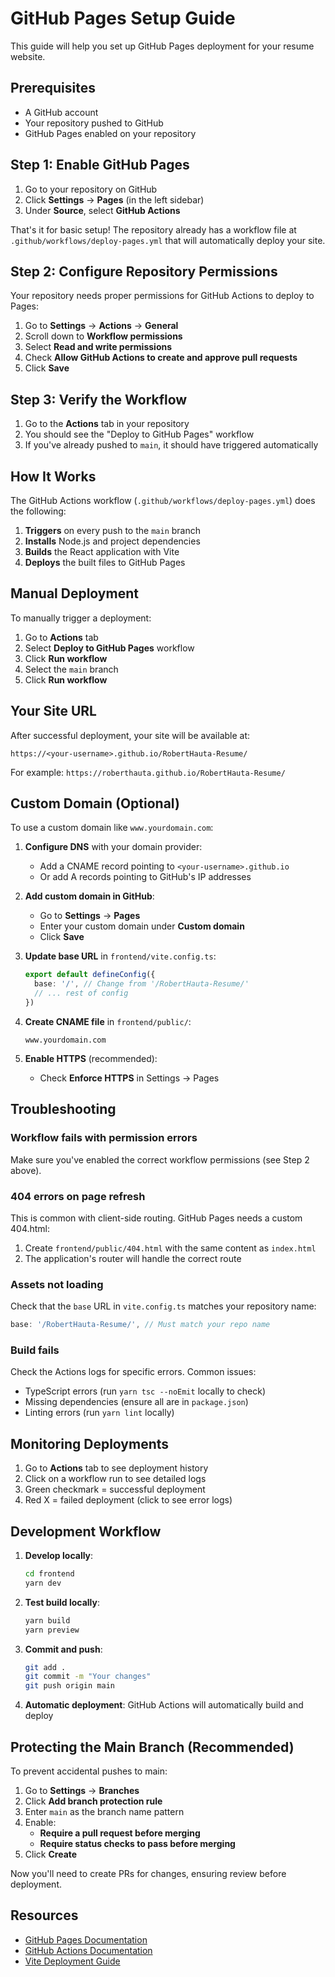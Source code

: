 # GitHub Pages Setup Guide

This guide will help you set up GitHub Pages deployment for your resume website.

## Prerequisites

- A GitHub account
- Your repository pushed to GitHub
- GitHub Pages enabled on your repository

## Step 1: Enable GitHub Pages

1. Go to your repository on GitHub
2. Click **Settings** → **Pages** (in the left sidebar)
3. Under **Source**, select **GitHub Actions**

That's it for basic setup! The repository already has a workflow file at `.github/workflows/deploy-pages.yml` that will automatically deploy your site.

## Step 2: Configure Repository Permissions

Your repository needs proper permissions for GitHub Actions to deploy to Pages:

1. Go to **Settings** → **Actions** → **General**
2. Scroll down to **Workflow permissions**
3. Select **Read and write permissions**
4. Check **Allow GitHub Actions to create and approve pull requests**
5. Click **Save**

## Step 3: Verify the Workflow

1. Go to the **Actions** tab in your repository
2. You should see the "Deploy to GitHub Pages" workflow
3. If you've already pushed to `main`, it should have triggered automatically

## How It Works

The GitHub Actions workflow (`.github/workflows/deploy-pages.yml`) does the following:

1. **Triggers** on every push to the `main` branch
2. **Installs** Node.js and project dependencies
3. **Builds** the React application with Vite
4. **Deploys** the built files to GitHub Pages

## Manual Deployment

To manually trigger a deployment:

1. Go to **Actions** tab
2. Select **Deploy to GitHub Pages** workflow
3. Click **Run workflow**
4. Select the `main` branch
5. Click **Run workflow**

## Your Site URL

After successful deployment, your site will be available at:

```
https://<your-username>.github.io/RobertHauta-Resume/
```

For example: `https://roberthauta.github.io/RobertHauta-Resume/`

## Custom Domain (Optional)

To use a custom domain like `www.yourdomain.com`:

1. **Configure DNS** with your domain provider:
   - Add a CNAME record pointing to `<your-username>.github.io`
   - Or add A records pointing to GitHub's IP addresses

2. **Add custom domain in GitHub**:
   - Go to **Settings** → **Pages**
   - Enter your custom domain under **Custom domain**
   - Click **Save**

3. **Update base URL** in `frontend/vite.config.ts`:
   ```typescript
   export default defineConfig({
     base: '/', // Change from '/RobertHauta-Resume/'
     // ... rest of config
   })
   ```

4. **Create CNAME file** in `frontend/public/`:
   ```
   www.yourdomain.com
   ```

5. **Enable HTTPS** (recommended):
   - Check **Enforce HTTPS** in Settings → Pages

## Troubleshooting

### Workflow fails with permission errors

Make sure you've enabled the correct workflow permissions (see Step 2 above).

### 404 errors on page refresh

This is common with client-side routing. GitHub Pages needs a custom 404.html:

1. Create `frontend/public/404.html` with the same content as `index.html`
2. The application's router will handle the correct route

### Assets not loading

Check that the `base` URL in `vite.config.ts` matches your repository name:
```typescript
base: '/RobertHauta-Resume/', // Must match your repo name
```

### Build fails

Check the Actions logs for specific errors. Common issues:
- TypeScript errors (run `yarn tsc --noEmit` locally to check)
- Missing dependencies (ensure all are in `package.json`)
- Linting errors (run `yarn lint` locally)

## Monitoring Deployments

1. Go to **Actions** tab to see deployment history
2. Click on a workflow run to see detailed logs
3. Green checkmark = successful deployment
4. Red X = failed deployment (click to see error logs)

## Development Workflow

1. **Develop locally**:
   ```bash
   cd frontend
   yarn dev
   ```

2. **Test build locally**:
   ```bash
   yarn build
   yarn preview
   ```

3. **Commit and push**:
   ```bash
   git add .
   git commit -m "Your changes"
   git push origin main
   ```

4. **Automatic deployment**: GitHub Actions will automatically build and deploy

## Protecting the Main Branch (Recommended)

To prevent accidental pushes to main:

1. Go to **Settings** → **Branches**
2. Click **Add branch protection rule**
3. Enter `main` as the branch name pattern
4. Enable:
   - **Require a pull request before merging**
   - **Require status checks to pass before merging**
5. Click **Create**

Now you'll need to create PRs for changes, ensuring review before deployment.

## Resources

- [GitHub Pages Documentation](https://docs.github.com/en/pages)
- [GitHub Actions Documentation](https://docs.github.com/en/actions)
- [Vite Deployment Guide](https://vitejs.dev/guide/static-deploy.html)